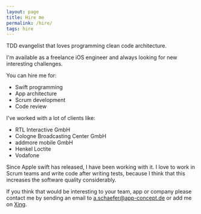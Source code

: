 ```yaml
---
layout: page
title: Hire me
permalink: /hire/
tags: hire
---
```


TDD evangelist that loves programming clean code architecture.

I'm available as a freelance iOS engineer and always looking for new interesting challenges. <br />

You can hire me for: <br />

* Swift programming
* App architecture
* Scrum development
* Code review

I've worked with a lot of clients like:

* RTL Interactive GmbH
* Cologne Broadcasting Center GmbH
* addmore mobile GmbH
* Henkel Loctite
* Vodafone

Since Apple swift has released, I have been working with it. I love to work in Scrum teams and write code after writing tests,
because I think that this increases the software quality considerably. <br />

If you think that would be interesting to your team, app or company please contact me by sending an email to
<a.schaefer@app-concept.de> or add me on [Xing](https://www.xing.com/profile/Alexander_Schaefer20).
